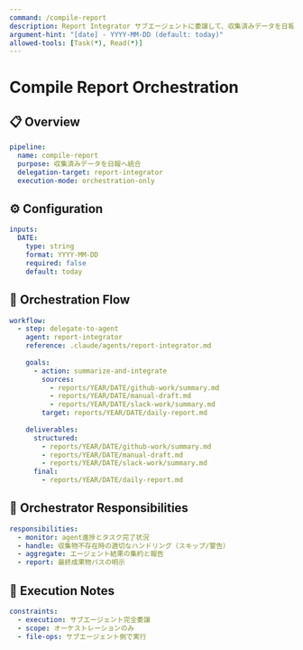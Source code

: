 ```yaml
---
command: /compile-report
description: Report Integrator サブエージェントに委譲して、収集済みデータを日報へ統合
argument-hint: "[date] - YYYY-MM-DD (default: today)"
allowed-tools: [Task(*), Read(*)]
---
```


# Compile Report Orchestration

## 📋 Overview

```yaml
pipeline:
  name: compile-report
  purpose: 収集済みデータを日報へ統合
  delegation-target: report-integrator
  execution-mode: orchestration-only
```

## ⚙️ Configuration

```yaml
inputs:
  DATE:
    type: string
    format: YYYY-MM-DD
    required: false
    default: today
```

## 🔄 Orchestration Flow

```yaml
workflow:
  - step: delegate-to-agent
    agent: report-integrator
    reference: .claude/agents/report-integrator.md
    
    goals:
      - action: summarize-and-integrate
        sources:
          - reports/YEAR/DATE/github-work/summary.md
          - reports/YEAR/DATE/manual-draft.md
          - reports/YEAR/DATE/slack-work/summary.md
        target: reports/YEAR/DATE/daily-report.md
    
    deliverables:
      structured: 
        - reports/YEAR/DATE/github-work/summary.md
        - reports/YEAR/DATE/manual-draft.md
        - reports/YEAR/DATE/slack-work/summary.md
      final:
        - reports/YEAR/DATE/daily-report.md
```

## 🎯 Orchestrator Responsibilities

```yaml
responsibilities:
  - monitor: agent進捗とタスク完了状況
  - handle: 収集物不存在時の適切なハンドリング（スキップ/警告）
  - aggregate: エージェント結果の集約と報告
  - report: 最終成果物パスの明示
```

## 📝 Execution Notes

```yaml
constraints:
  - execution: サブエージェント完全委譲
  - scope: オーケストレーションのみ
  - file-ops: サブエージェント側で実行
```
